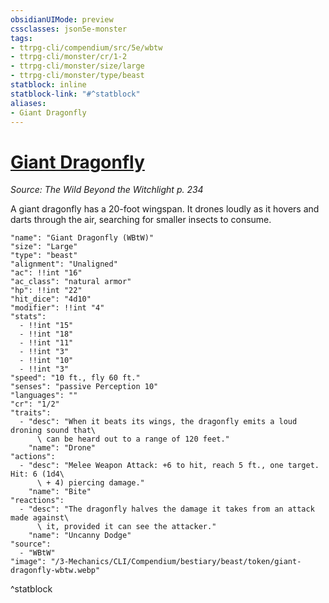 ```yaml
---
obsidianUIMode: preview
cssclasses: json5e-monster
tags:
- ttrpg-cli/compendium/src/5e/wbtw
- ttrpg-cli/monster/cr/1-2
- ttrpg-cli/monster/size/large
- ttrpg-cli/monster/type/beast
statblock: inline
statblock-link: "#^statblock"
aliases:
- Giant Dragonfly
---
```

# [Giant Dragonfly](3-Mechanics\CLI\Compendium\bestiary\beast/giant-dragonfly-wbtw.md)
*Source: The Wild Beyond the Witchlight p. 234*  

A giant dragonfly has a 20-foot wingspan. It drones loudly as it hovers and darts through the air, searching for smaller insects to consume.

```statblock
"name": "Giant Dragonfly (WBtW)"
"size": "Large"
"type": "beast"
"alignment": "Unaligned"
"ac": !!int "16"
"ac_class": "natural armor"
"hp": !!int "22"
"hit_dice": "4d10"
"modifier": !!int "4"
"stats":
  - !!int "15"
  - !!int "18"
  - !!int "11"
  - !!int "3"
  - !!int "10"
  - !!int "3"
"speed": "10 ft., fly 60 ft."
"senses": "passive Perception 10"
"languages": ""
"cr": "1/2"
"traits":
  - "desc": "When it beats its wings, the dragonfly emits a loud droning sound that\
      \ can be heard out to a range of 120 feet."
    "name": "Drone"
"actions":
  - "desc": "Melee Weapon Attack: +6 to hit, reach 5 ft., one target. Hit: 6 (1d4\
      \ + 4) piercing damage."
    "name": "Bite"
"reactions":
  - "desc": "The dragonfly halves the damage it takes from an attack made against\
      \ it, provided it can see the attacker."
    "name": "Uncanny Dodge"
"source":
  - "WBtW"
"image": "/3-Mechanics/CLI/Compendium/bestiary/beast/token/giant-dragonfly-wbtw.webp"
```
^statblock